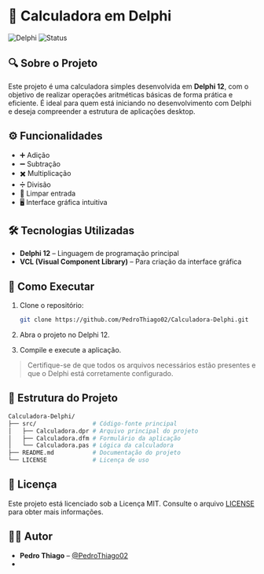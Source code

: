 # 🧮 Calculadora em Delphi

![Delphi](https://img.shields.io/badge/Delphi-12.0-red?style=flat-square&logo=delphi)
![Status](https://img.shields.io/badge/status-concluído-green?style=flat-square)

## 🔍 Sobre o Projeto

Este projeto é uma calculadora simples desenvolvida em **Delphi 12**, com o objetivo de realizar operações aritméticas básicas de forma prática e eficiente. É ideal para quem está iniciando no desenvolvimento com Delphi e deseja compreender a estrutura de aplicações desktop.

## ⚙️ Funcionalidades

- ➕ Adição
- ➖ Subtração
- ✖️ Multiplicação
- ➗ Divisão
- 🧼 Limpar entrada
- 🖥️ Interface gráfica intuitiva

## 🛠️ Tecnologias Utilizadas

- **Delphi 12** – Linguagem de programação principal
- **VCL (Visual Component Library)** – Para criação da interface gráfica

## 🚀 Como Executar

1. Clone o repositório:

   ```bash
   git clone https://github.com/PedroThiago02/Calculadora-Delphi.git
   ```

2. Abra o projeto no Delphi 12.

3. Compile e execute a aplicação.

> Certifique-se de que todos os arquivos necessários estão presentes e que o Delphi está corretamente configurado.

## 📂 Estrutura do Projeto

```bash
Calculadora-Delphi/
├── src/                # Código-fonte principal
│   ├── Calculadora.dpr # Arquivo principal do projeto
│   ├── Calculadora.dfm # Formulário da aplicação
│   └── Calculadora.pas # Lógica da calculadora
├── README.md           # Documentação do projeto
└── LICENSE             # Licença de uso
```

## 📄 Licença

Este projeto está licenciado sob a Licença MIT. Consulte o arquivo [LICENSE](LICENSE) para obter mais informações.

## 👨‍💻 Autor

- **Pedro Thiago** – [@PedroThiago02](https://github.com/PedroThiago02)
- 
